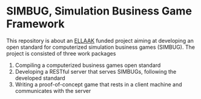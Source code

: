 # SIMBUG, Simulation Business Game Framework
This repository is about an [ELLAAK](https://ellak.gr/) funded project aiming at developing an open standard for computerized simulation business games (SIMBUG).
The project is consisted of three work packages

1. Compiling a computerized business games open standard
2. Developing a RESTful server that serves SIMBUGs, following the developed standard
3. Writing a proof-of-concept game that rests in a client machine and communicates with the server